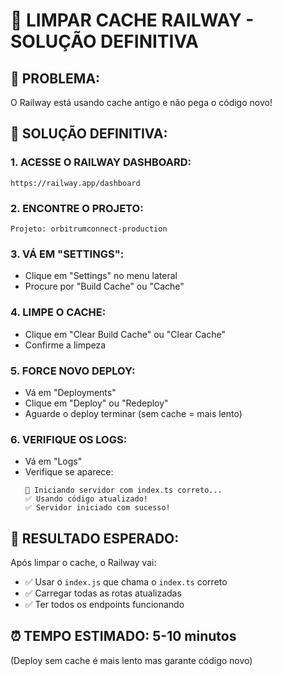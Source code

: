 # 🧹 LIMPAR CACHE RAILWAY - SOLUÇÃO DEFINITIVA

## 🎯 PROBLEMA:
O Railway está usando cache antigo e não pega o código novo!

## 🔧 SOLUÇÃO DEFINITIVA:

### 1. ACESSE O RAILWAY DASHBOARD:
```
https://railway.app/dashboard
```

### 2. ENCONTRE O PROJETO:
```
Projeto: orbitrumconnect-production
```

### 3. VÁ EM "SETTINGS":
- Clique em "Settings" no menu lateral
- Procure por "Build Cache" ou "Cache"

### 4. LIMPE O CACHE:
- Clique em "Clear Build Cache" ou "Clear Cache"
- Confirme a limpeza

### 5. FORCE NOVO DEPLOY:
- Vá em "Deployments"
- Clique em "Deploy" ou "Redeploy"
- Aguarde o deploy terminar (sem cache = mais lento)

### 6. VERIFIQUE OS LOGS:
- Vá em "Logs"
- Verifique se aparece:
  ```
  🚀 Iniciando servidor com index.ts correto...
  ✅ Usando código atualizado!
  ✅ Servidor iniciado com sucesso!
  ```

## 🎯 RESULTADO ESPERADO:
Após limpar o cache, o Railway vai:
- ✅ Usar o `index.js` que chama o `index.ts` correto
- ✅ Carregar todas as rotas atualizadas
- ✅ Ter todos os endpoints funcionando

## ⏰ TEMPO ESTIMADO: 5-10 minutos
(Deploy sem cache é mais lento mas garante código novo) 